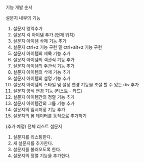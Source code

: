기능 개발 순서

설문지 내부의 기능
1. 설문지 영역추가
2. 설문지 각 아이템 추가 (현재 워치)
3. 설문지 아이템 삭제 기능 추가
4. 설문지 ctrl+z 기능 구현 밑 ctrl+alt+z 기능 구현
5. 설문지 아이템의 제목 기능 추가
6. 설문지 아이템의 객관식 기능 추가
7. 설문지 아이템의 주관식 기능 추가
8. 설문지 아이템의 삭제 기능 추가
9. 설문지 아이템의 설명 기능 추가
10. 설문지 아이템의 스타일 및 설정 변경 기능을 조절 할 수 있는 div 추가 
11. 설문지 양식 변경 기능 (리스트 - 카드)
12. 설문지 아이템간의 정렬 기능 추가
13. 설문지 아이템간의 그룹 기능 추가
14. 설문지의 임시저장 기능 추가
15. 설문지의 폼 데이터를 동적으로 추가하기


(추가 예정)
전체 리스트 설문지
1. 설문지를 리스팅한다. 
2. 새 설문지를 추가한다.
3. 설문지를 불러오도록 한다.
4. 설문지의 정렬 기능을 추가한다.

